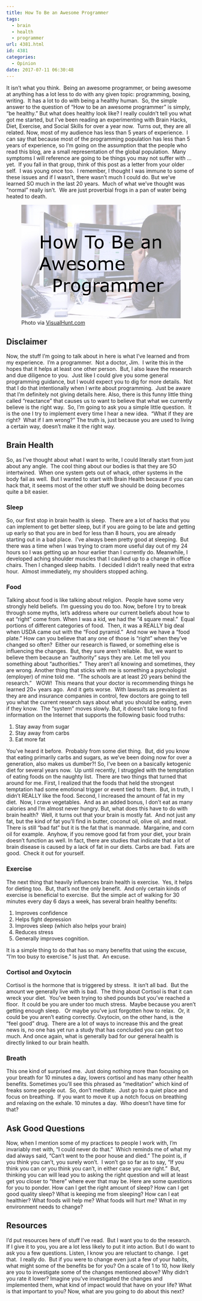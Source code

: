 ```yaml
---
title: How To Be an Awesome Programmer
tags:
  - brain
  - health
  - programmer
url: 4381.html
id: 4381
categories:
  - Opinion
date: 2017-07-11 06:30:48
---
```


It isn’t what you think.  Being an awesome programmer, or being awesome at anything has a lot less to do with any given topic: programming, boxing, writing.  It has a lot to do with being a healthy human.  So, the simple answer to the question of “How to be an awesome programmer” is simply, “be healthy.” But what does healthy look like? I really couldn’t tell you what got me started, but I’ve been reading an experimenting with Brain Hacks, Diet, Exercise, and Social Skills for over a year now.  Turns out, they are all related. Now, most of my audience has less than 5 years of experience.  I can say that because most of the programming population has less than 5 years of experience, so I’m going on the assumption that the people who read this blog, are a small representation of the global population.  Many symptoms I will reference are going to be things you may not suffer with … yet.  If you fall in that group, think of this post as a letter from your older self.  I was young once too.  I remember, I thought I was immune to some of these issues and if I wasn’t, there wasn’t much I could do. But we’ve learned SO much in the last 20 years.  Much of what we’ve thought was “normal” really isn’t.  We are just proverbial frogs in a pan of water being heated to death. <figure>![](/uploads/2017/07/2017-07-11.jpg "How To Be an Awesome Programmer") Photo via [VisualHunt.com](//visualhunt.com/re/4bde52)</figure>

<!-- more --> 

Disclaimer
----------

Now, the stuff I’m going to talk about in here is what I’ve learned and from my experience.  I’m a programmer.  Not a doctor, Jim.  I write this in the hopes that it helps at least one other person.  But, I also leave the research and due diligence to you.  Just like I could give you some general programming guidance, but I would expect you to dig for more details.  Not that I do that intentionally when I write about programming.  Just be aware that I’m definitely not giving details here. Also, there is this funny little thing called “reactance” that causes us to want to believe that what we currently believe is the right way.  So, I’m going to ask you a simple little question.  It is the one I try to implement every time I hear a new idea.  “What if they are right?  What if I am wrong?” The truth is, just because you are used to living a certain way, doesn’t make it the right way.

Brain Health
------------

So, as I’ve thought about what I want to write, I could literally start from just about any angle.  The cool thing about our bodies is that they are SO intertwined.  When one system gets out of whack, other systems in the body fail as well.  But I wanted to start with Brain Health because if you can hack that, it seems most of the other stuff we should be doing becomes quite a bit easier.

### Sleep

So, our first stop in brain health is sleep.  There are a lot of hacks that you can implement to get better sleep, but if you are going to be late and getting up early so that you are in bed for less than 8 hours, you are already starting out in a bad place.  I’ve always been pretty good at sleeping.  But there was a time when I was trying to cram more useful day out of my 24 hours so I was getting up an hour earlier than I currently do. Meanwhile, I developed aching shoulder muscles that I caulked up to a change in office chairs. Then I changed sleep habits.  I decided I didn’t really need that extra hour.  Almost immediately, my shoulders stopped aching.

### Food

Talking about food is like talking about religion.  People have some very strongly held beliefs.  I’m guessing you do too. Now, before I try to break through some myths, let’s address where our current beliefs about how to eat “right” come from. When I was a kid, we had the “4 square meal.”  Equal portions of different categories of food.  Then, it was a REALLY big deal when USDA came out with the “Food pyramid.”  And now we have a “food plate.” How can you believe that any one of those is “right” when they’ve changed so often?  Either our research is flawed, or something else is influencing the changes.  But, they sure aren’t reliable.  But, we want to believe them because an “authority” says they are. Let me tell you something about “authorities.”  They aren’t all knowing and sometimes, they are wrong. Another thing that sticks with me is something a psychologist (employer) of mine told me.  “The schools are at least 20 years behind the research.”   WOW!  This means that your doctor is recommending things he learned 20+ years ago.  And it gets worse.  With lawsuits as prevalent as they are and insurance companies in control, few doctors are going to tell you what the current research says about what you should be eating, even if they know.  The “system” moves slowly. But, it doesn’t take long to find information on the Internet that supports the following basic food truths:

1.  Stay away from sugar
2.  Stay away from carbs
3.  Eat more fat

You’ve heard it before.  Probably from some diet thing.  But, did you know that eating primarily carbs and sugars, as we’ve been doing now for over a generation, also makes us dumber?! So, I’ve been on a basically ketogenic diet for several years now.  Up until recently, I struggled with the temptation of eating foods on the naughty list.  There are two things that turned that around for me. First, I realized that the foods that held the strongest temptation had some emotional trigger or event tied to them.  But, in truth, I didn’t REALLY like the food. Second, I increased the amount of fat in my diet.  Now, I crave vegetables.  And as an added bonus, I don’t eat as many calories and I’m almost never hungry. But, what does this have to do with brain health?  Well, it turns out that your brain is mostly fat.  And not just any fat, but the kind of fat you’ll find in butter, coconut oil, olive oil, and meat.  There is still “bad fat” but it is the fat that is manmade.  Margarine, and corn oil for example.  Anyhow, if you remove good fat from your diet, your brain doesn’t function as well. In fact, there are studies that indicate that a lot of brain disease is caused by a lack of fat in our diets. Carbs are bad.  Fats are good.  Check it out for yourself.

### Exercise

The next thing that heavily influences brain health is exercise.  Yes, it helps for dieting too.  But, that’s not the only benefit.  And only certain kinds of exercise is beneficial to exercise.  But the simple act of walking for 30 minutes every day 6 days a week, has several brain healthy benefits:

1.  Improves confidence
2.  Helps fight depression
3.  Improves sleep (which also helps your brain)
4.  Reduces stress
5.  Generally improves cognition.

It is a simple thing to do that has so many benefits that using the excuse, “I’m too busy to exercise.” Is just that.  An excuse.

### Cortisol and Oxytocin

Cortisol is the hormone that is triggered by stress.  It isn’t all bad.  But the amount we generally live with is bad.  The thing about Cortisol is that it can wreck your diet.  You’ve been trying to shed pounds but you’ve reached a floor.  It could be you are under too much stress.  Maybe because you aren’t getting enough sleep.   Or maybe you’ve just forgotten how to relax.  Or, it could be you aren’t eating correctly. Oxytocin, on the other hand, is the “feel good” drug.  There are a lot of ways to increase this and the great news is, no one has yet run a study that has concluded you can get too much. And once again, what is generally bad for our general health is directly linked to our brain health.

### Breath

This one kind of surprised me.  Just doing nothing more than focusing on your breath for 10 minutes a day, lowers cortisol and has many other health benefits. Sometimes you’ll see this phrased as “meditation” which kind of freaks some people out.  So, don’t meditate.  Just go to a quiet place and focus on breathing.  If you want to move it up a notch focus on breathing and relaxing on the exhale. 10 minutes a day.  Who doesn’t have time for that?

Ask Good Questions
------------------

Now, when I mention some of my practices to people I work with, I’m invariably met with, “I could never do that.”  Which reminds me of what my dad always said, “Can’t went to the poor house and died.” The point is, if you think you can’t, you surely won’t.  I won’t go so far as to say, “If you think you can or you think you can’t, in either case you are right.”  But, thinking you can will lead you to asking the right question and will at least get you closer to “there” where ever that may be. Here are some questions for you to ponder. How can I get the right amount of sleep? How can I get good quality sleep? What is keeping me from sleeping? How can I eat healthier? What foods will help me? What foods will hurt me? What in my environment needs to change?

Resources
---------

I’d put resources here of stuff I’ve read.  But I want you to do the research.  If I give it to you, you are a lot less likely to put it into action. But I do want to ask you a few questions. Listen, I know you are reluctant to change.  I get that.  I really do.  But if you were to change even just a few of your habits, what might some of the benefits be for you? On a scale of 1 to 10, how likely are you to investigate some of the changes mentioned above? Why didn’t you rate it lower? Imagine you’ve investigated the changes and implemented them, what kind of impact would that have on your life? What is that important to you? Now, what are you going to do about this next?
